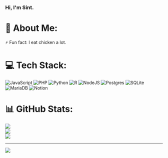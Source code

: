 ### Hi, I'm Sint.
# 💫 About Me:
⚡ Fun fact: I eat chicken a lot.

# 💻 Tech Stack:

![JavaScript](https://img.shields.io/badge/javascript-%23323330.svg?style=plastic&logo=javascript&logoColor=%23F7DF1E) ![PHP](https://img.shields.io/badge/php-%23777BB4.svg?style=plastic&logo=php&logoColor=white) ![Python](https://img.shields.io/badge/python-3670A0?style=plastic&logo=python&logoColor=ffdd54) ![R](https://img.shields.io/badge/r-%23276DC3.svg?style=plastic&logo=r&logoColor=white) ![NodeJS](https://img.shields.io/badge/node.js-6DA55F?style=plastic&logo=node.js&logoColor=white) ![Postgres](https://img.shields.io/badge/postgres-%23316192.svg?style=plastic&logo=postgresql&logoColor=white) ![SQLite](https://img.shields.io/badge/sqlite-%2307405e.svg?style=plastic&logo=sqlite&logoColor=white) ![MariaDB](https://img.shields.io/badge/MariaDB-003545?style=plastic&logo=mariadb&logoColor=white) ![Notion](https://img.shields.io/badge/Notion-%23000000.svg?style=plastic&logo=notion&logoColor=white)

# 📊 GitHub Stats:

![](https://github-readme-stats.vercel.app/api/top-langs/?username=sint18&theme=monokai&hide_border=false&include_all_commits=true&count_private=true&layout=compact&hide_progress=true&langs_count=8)<br/>
![](https://github-readme-streak-stats.herokuapp.com/?user=sint18&theme=monokai&hide_border=false)<br/>
![](https://github-readme-stats.vercel.app/api?username=sint18&theme=monokai&hide_border=false&include_all_commits=true&count_private=true)<br/>



---

[![](https://visitcount.itsvg.in/api?id=sint18&icon=0&color=6)](https://visitcount.itsvg.in)
